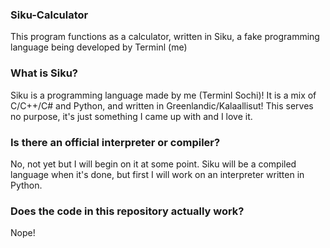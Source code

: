 ### Siku-Calculator
This program functions as a calculator, written in Siku, a fake programming language being developed by Terminl (me)

### What is Siku?
Siku is a programming language made by me (Terminl Sochi)!
It is a mix of C/C++/C# and Python, and written in Greenlandic/Kalaallisut!
This serves no purpose, it's just something I came up with and I love it.

### Is there an official interpreter or compiler?
No, not yet but I will begin on it at some point.
Siku will be a compiled language when it's done, but first I will work on an interpreter written in Python.

### Does the code in this repository actually work?
Nope!